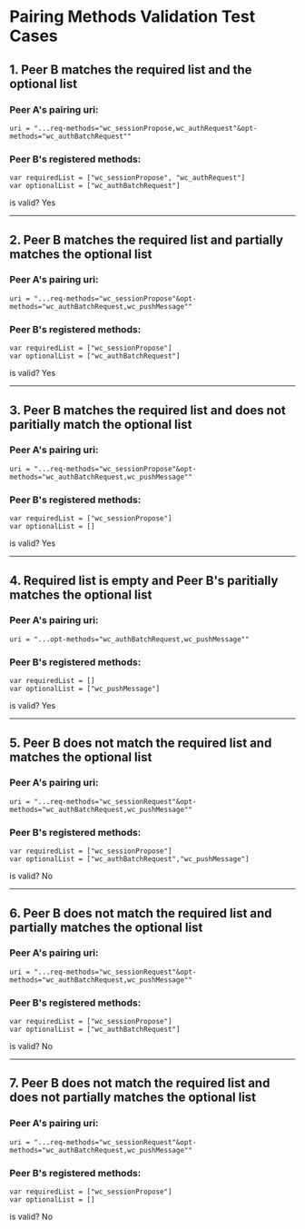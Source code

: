# Pairing Methods Validation Test Cases


## 1. Peer B matches the required list and the optional list

### Peer A's pairing uri:
    uri = "...req-methods="wc_sessionPropose,wc_authRequest"&opt-methods="wc_authBatchRequest"" 
    
### Peer B's registered methods:
    var requiredList = ["wc_sessionPropose", "wc_authRequest"]
    var optionalList = ["wc_authBatchRequest"]


is valid? Yes

---

## 2. Peer B matches the required list and partially matches the optional list

### Peer A's pairing uri:
    uri = "...req-methods="wc_sessionPropose"&opt-methods="wc_authBatchRequest,wc_pushMessage"" 
    
### Peer B's registered methods:
    var requiredList = ["wc_sessionPropose"]
    var optionalList = ["wc_authBatchRequest"]


is valid? Yes

---

## 3. Peer B matches the required list and does not paritially match the optional list

### Peer A's pairing uri:
    uri = "...req-methods="wc_sessionPropose"&opt-methods="wc_authBatchRequest,wc_pushMessage"" 
    
### Peer B's registered methods:
    var requiredList = ["wc_sessionPropose"]
    var optionalList = []


is valid? Yes

---

## 4. Required list is empty and Peer B's paritially matches the optional list

### Peer A's pairing uri:
    uri = "...opt-methods="wc_authBatchRequest,wc_pushMessage"" 
    
### Peer B's registered methods:
    var requiredList = []
    var optionalList = ["wc_pushMessage"]


is valid? Yes

---

## 5. Peer B does not match the required list and matches the optional list

### Peer A's pairing uri:
    uri = "...req-methods="wc_sessionRequest"&opt-methods="wc_authBatchRequest,wc_pushMessage"" 
    
### Peer B's registered methods:
    var requiredList = ["wc_sessionPropose"]
    var optionalList = ["wc_authBatchRequest","wc_pushMessage"]


is valid? No

---

## 6. Peer B does not match the required list and partially matches the optional list

### Peer A's pairing uri:
    uri = "...req-methods="wc_sessionRequest"&opt-methods="wc_authBatchRequest,wc_pushMessage"" 
    
### Peer B's registered methods:
    var requiredList = ["wc_sessionPropose"]
    var optionalList = ["wc_authBatchRequest"]


is valid? No

---

## 7. Peer B does not match the required list and does not partially matches the optional list

### Peer A's pairing uri:
    uri = "...req-methods="wc_sessionRequest"&opt-methods="wc_authBatchRequest,wc_pushMessage"" 
    
### Peer B's registered methods:
    var requiredList = ["wc_sessionPropose"]
    var optionalList = []


is valid? No